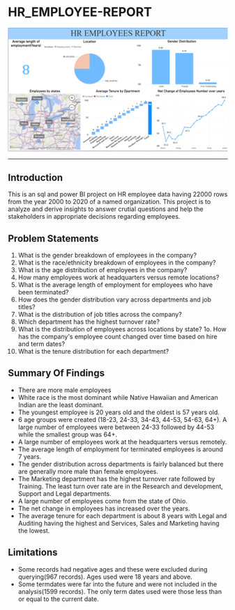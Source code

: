# HR_EMPLOYEE-REPORT

![](HR_DASHBOARD.png)
***

## Introduction

This is an sql and power BI project on HR employee data having 22000 rows from the year 2000 to 2020 of a named organization. This project is to analyze and derive insights to answer crutial questions and help the stakeholders in appropriate decisions regarding employees.

## Problem Statements

1. What is the gender breakdown of employees in the company?
2. What is the race/ethnicity breakdown of employees in the company?
3. What is the age distribution of employees in the company?
4. How many employees work at headquarters versus remote locations?
5. What is the average length of employment for employees who have been terminated?
6. How does the gender distribution vary across departments and job titles?
7. What is the distribution of job titles across the company?
8. Which department has the highest turnover rate?
9. What is the distribution of employees across locations by state?
1o. How has the company's employee count changed over time based on hire and term dates?
11. What is the tenure distribution for each department?

## Summary Of Findings

- There are more male employees
- White race is the most dominant while Native Hawaiian and American Indian are the least dominant.
- The youngest employee is 20 years old and the oldest is 57 years old.
- 6 age groups were created (18-23, 24-33, 34-43, 44-53, 54-63, 64+). A large number of employees were between 24-33 followed by 44-53 while the smallest group was 64+.
- A large number of employees work at the headquarters versus remotely.
- The average length of employment for terminated employees is around 7 years.
- The gender distribution across departments is fairly balanced but there are generally more male than female employees.
- The Marketing department has the highest turnover rate followed by Training. The least turn over rate are in the Research and development, Support and Legal departments.
- A large number of employees come from the state of Ohio.
- The net change in employees has increased over the years.
- The average tenure for each department is about 8 years with Legal and Auditing having the highest and Services, Sales and Marketing having the lowest.

## Limitations

- Some records had negative ages and these were excluded during querying(967 records). Ages used were 18 years and above.
- Some termdates were far into the future and were not included in the analysis(1599 records). The only term dates used were those less than or equal to the current date.

